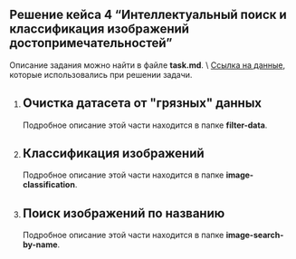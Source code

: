 ## **Решение кейса 4 “Интеллектуальный поиск и классификация изображений достопримечательностей”**

Описание задания можно найти в файле **task.md**.  \\
[Ссылка на данные](https://disk.yandex.ru/d/5wZSxs2j63taoQ/data), которые использовались при решении задачи. 

1. ## Очистка датасета от "грязных" данных

   Подробное описание этой части находится в папке **filter-data**.

2. ## Классификация изображений

   Подробное описание этой части находится в папке **image-classification**.

3. ## Поиск изображений по названию

   Подробное описание этой части находится в папке **image-search-by-name**.
